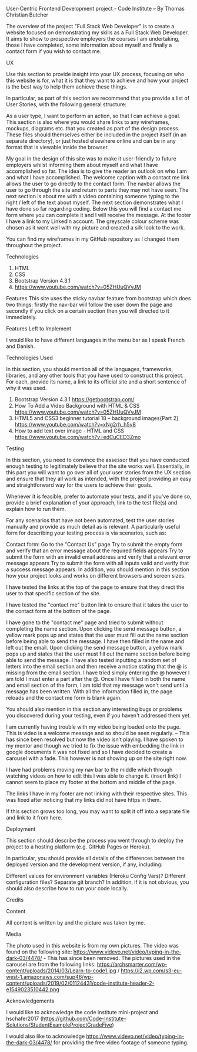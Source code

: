 User-Centric Frontend Development project - Code Institute – By Thomas Christian Butcher

The overview of the project "Full Stack Web Developer" is to create a website focused on demonstrating my skills as a Full Stack Web Developer. It aims to show to prospective employers the courses I am undertaking, those I have completed, some information about myself and finally a contact form if you wish to contact me. 


UX

Use this section to provide insight into your UX process, focusing on who this website is for, what it is that they want to achieve and how your project is the best way to help them achieve these things.

In particular, as part of this section we recommend that you provide a list of User Stories, with the following general structure:

As a user type, I want to perform an action, so that I can achieve a goal.
This section is also where you would share links to any wireframes, mockups, diagrams etc. that you created as part of the design process. These files should themselves either be included in the project itself (in an separate directory), or just hosted elsewhere online and can be in any format that is viewable inside the browser.

My goal in the design of this site was to make it user-friendly to future employers whilst informing them about myself and what I have accomplished so far. The idea is to give the reader an outlook on who I am and what I have accomplished. The welcome caption with a contact me link allows the user to go directly to the contact form. The navbar allows the user to go through the site and return to parts they may not have seen. The next section is about me with a video containing someone typing to the right / left of the text about myself. The next section demonstrates what I have done so far regarding coding. Below this you will find a contact me form where you can complete it and I will receive the message. At the footer I have a link to my LinkedIn account. The greyscale colour scheme was chosen as it went well with my picture and created a silk look to the work. 

You can find my wireframes in my GitHub repository as I changed them throughout the project. 

Technologies
1.	HTML
2.	CSS
3.	Bootstrap Version 4.3.1
4.	https://www.youtube.com/watch?v=05ZHUuQVvJM

Features
This site uses the sticky navbar feature from bootstrap which does two things: firstly the nav-bar will follow the user down the page and secondly if you click on a certain section then you will directed to it immediately. 

Features Left to Implement

I would like to have different languages in the menu bar as I speak French and Danish. 

Technologies Used

In this section, you should mention all of the languages, frameworks, libraries, and any other tools that you have used to construct this project. For each, provide its name, a link to its official site and a short sentence of why it was used.
1.	Bootstrap Version 4.3.1 https://getbootstrap.com/
2.	How To Add a Video Background with HTML & CSS https://www.youtube.com/watch?v=05ZHUuQVvJM
3.	HTML5 and CSS3 beginner tutorial 18 – background images{Part 2} https://www.youtube.com/watch?v=xNg2rh_h5v8
4.	How to add text over image - HTML and CSS https://www.youtube.com/watch?v=edCuCED3Zmo

Testing

In this section, you need to convince the assessor that you have conducted enough testing to legitimately believe that the site works well. Essentially, in this part you will want to go over all of your user stories from the UX section and ensure that they all work as intended, with the project providing an easy and straightforward way for the users to achieve their goals.

Whenever it is feasible, prefer to automate your tests, and if you've done so, provide a brief explanation of your approach, link to the test file(s) and explain how to run them.

For any scenarios that have not been automated, test the user stories manually and provide as much detail as is relevant. A particularly useful form for describing your testing process is via scenarios, such as:

Contact form:
Go to the "Contact Us" page
Try to submit the empty form and verify that an error message about the required fields appears
Try to submit the form with an invalid email address and verify that a relevant error message appears
Try to submit the form with all inputs valid and verify that a success message appears.
In addition, you should mention in this section how your project looks and works on different browsers and screen sizes.

I have tested the links at the top of the page to ensure that they direct the user to that specific section of the site. 

I have tested the "contact me" button link to ensure that it takes the user to the contact form at the bottom of the page. 

I have gone to the "contact me" page and tried to submit without completing the name section. Upon clicking the send message button, a yellow mark pops up and states that the user must fill out the name section before being able to send the message. 
I have then filled in the name and left out the email. Upon clicking the send message button, a yellow mark pops up and states that the user must fill out the name section before being able to send the message. I have also tested inputting a random set of letters into the email section and then receive a notice stating that the @ is missing from the email section. I have tried simply entering the @ however I am told I must enter a part after the @. 
Once I have filled in both the name and email section of the form, I am told that my message won't send until a message has been written. 
With all the information filled in, the page reloads and the contact me form is blank again. 

You should also mention in this section any interesting bugs or problems you discovered during your testing, even if you haven't addressed them yet.

I am currently having trouble with my video being loaded onto the page. This is video is a welcome message and so should be seen regularly. – This has since been resolved but now the video isn’t playing. I have spoken to my mentor and though we tried to fix the issue with embedding the link in google documents it was not fixed and so I have decided to create a carousel with a fade. This however is not showing up on the site right now. 

I have had problems moving my nav bar to the middle which through watching videos on how to edit this I was able to change it. (insert link)
I cannot seem to place my footer at the bottom and middle of the page. 

The links I have in my footer are not linking with their respective sites. This was fixed after noticing that my links did not have https in them. 

If this section grows too long, you may want to split it off into a separate file and link to it from here.

Deployment

This section should describe the process you went through to deploy the project to a hosting platform (e.g. GitHub Pages or Heroku).

In particular, you should provide all details of the differences between the deployed version and the development version, if any, including:

Different values for environment variables (Heroku Config Vars)?
Different configuration files?
Separate git branch?
In addition, if it is not obvious, you should also describe how to run your code locally.

Credits

Content

All content is written by and the picture was taken by me. 

Media

The photo used in this website is from my own pictures. The video was found on the following site: https://www.videvo.net/video/typing-in-the-dark-03/4478/ - This has since been removed.
The pictures used in the carousel are from the following links: https://archsmarter.com/wp-content/uploads/2014/03/Learn-to-code1.jpg / https://i2.wp.com/s3-eu-west-1.amazonaws.com/sup46/wp-content/uploads/2019/02/01124431/code-institute-header-2-e1549023510442.png

Acknowledgements

I would like to acknowledge the code institute mini-project and 
hschafer2017 (https://github.com/Code-Institute-Solutions/StudentExampleProjectGradeFive)

I would also like to acknowledge https://www.videvo.net/video/typing-in-the-dark-03/4478/ for providing the free video footage of someone typing. 
